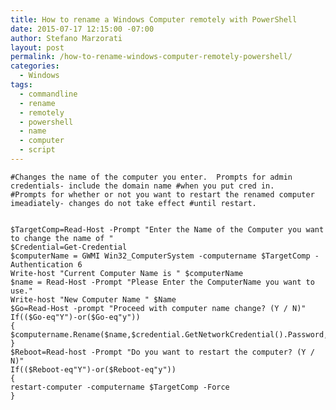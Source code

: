 ```yaml
---
title: How to rename a Windows Computer remotely with PowerShell
date: 2015-07-17 12:15:00 -07:00
author: Stefano Marzorati
layout: post
permalink: /how-to-rename-windows-computer-remotely-powershell/
categories:
  - Windows
tags:
  - commandline
  - rename
  - remotely
  - powershell
  - name
  - computer
  - script
---
```


	#Changes the name of the computer you enter.  Prompts for admin credentials- include the domain name #when you put cred in.
	#Prompts for whether or not you want to restart the renamed computer imeadiately- changes do not take effect #until restart.
	
	
	$TargetComp=Read-Host -Prompt "Enter the Name of the Computer you want to change the name of "
	$Credential=Get-Credential
	$computerName = GWMI Win32_ComputerSystem -computername $TargetComp -Authentication 6
	Write-host "Current Computer Name is " $computerName
	$name = Read-Host -Prompt "Please Enter the ComputerName you want to use."
	Write-host "New Computer Name " $Name
	$Go=Read-Host -prompt "Proceed with computer name change? (Y / N)"
	If(($Go-eq"Y")-or($Go-eq"y"))
	{
	$computername.Rename($name,$credential.GetNetworkCredential().Password,$credential.Username)
	}
	$Reboot=Read-host -Prompt "Do you want to restart the computer? (Y / N)"
	If(($Reboot-eq"Y")-or($Reboot-eq"y"))
	{
	restart-computer -computername $TargetComp -Force
	}